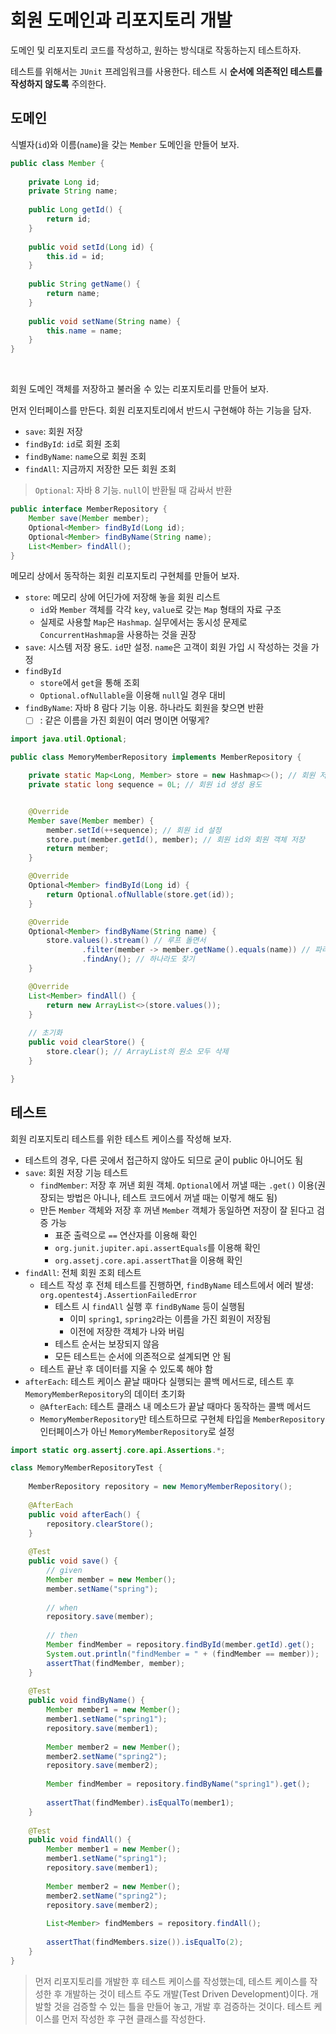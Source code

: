 # 회원 도메인과 리포지토리 개발

 도메인 및 리포지토리 코드를 작성하고, 원하는 방식대로 작동하는지 테스트하자. 
 
테스트를 위해서는 `JUnit` 프레임워크를 사용한다. 테스트 시 **순서에 의존적인 테스트를 작성하지 않도록** 주의한다.


## 도메인

 식별자(`id`)와 이름(`name`)을 갖는 `Member` 도메인을 만들어 보자.
```java
public class Member {
    
    private Long id;
    private String name;
    
    public Long getId() {
        return id;
    }
    
    public void setId(Long id) {
        this.id = id;
    }
    
    public String getName() {
        return name;
    }
    
    public void setName(String name) {
        this.name = name;
    }
}
```
<br>

 회원 도메인 객체를 저장하고 불러올 수 있는 리포지토리를 만들어 보자. 

 먼저 인터페이스를 만든다. 회원 리포지토리에서 반드시 구현해야 하는 기능을 담자.
* `save`: 회원 저장
* `findById`: `id`로 회원 조회
* `findByName`: `name`으로 회원 조회
* `findAll`: 지금까지 저장한 모든 회원 조회
> `Optional`: 자바 8 기능. `null`이 반환될 때 감싸서 반환

```java
public interface MemberRepository {
    Member save(Member member);
    Optional<Member> findById(Long id);
    Optional<Member> findByName(String name);
    List<Member> findAll();
}
```

 메모리 상에서 동작하는 회원 리포지토리 구현체를 만들어 보자.
* `store`: 메모리 상에 어딘가에 저장해 놓을 회원 리스트
  * `id`와 `Member` 객체를 각각 `key`, `value`로 갖는 `Map` 형태의 자료 구조
  * 실제로 사용할 `Map`은 `Hashmap`. 실무에서는 동시성 문제로 `ConcurrentHashmap`을 사용하는 것을 권장
* `save`: 시스템 저장 용도. `id`만 설정. `name`은 고객이 회원 가입 시 작성하는 것을 가정
* `findById`
  * `store`에서 `get`을 통해 조회
  * `Optional.ofNullable`을 이용해 `null`일 경우 대비
* `findByName`: 자바 8 람다 기능 이용. 하나라도 회원을 찾으면 반환
  - [ ] : 같은 이름을 가진 회원이 여러 명이면 어떻게?

```java
import java.util.Optional;

public class MemoryMemberRepository implements MemberRepository {

    private static Map<Long, Member> store = new Hashmap<>(); // 회원 저장소
    private static long sequence = 0L; // 회원 id 생성 용도


    @Override
    Member save(Member member) {
        member.setId(++sequence); // 회원 id 설정
        store.put(member.getId(), member); // 회원 id와 회원 객체 저장
        return member;
    }

    @Override
    Optional<Member> findById(Long id) {
        return Optional.ofNullable(store.get(id));
    }

    @Override
    Optional<Member> findByName(String name) {
        store.values().stream() // 루프 돌면서
                .filter(member -> member.getName().equals(name)) // 파라미터로 넘어 온 이름과 같은 회원 조회
                .findAny(); // 하나라도 찾기
    }

    @Override
    List<Member> findAll() {
        return new ArrayList<>(store.values());
    }
    
    // 초기화                      
    public void clearStore() {                   
        store.clear(); // ArrayList의 원소 모두 삭제    
    }                                          

}
```

## 테스트

 회원 리포지토리 테스트를 위한 테스트 케이스를 작성해 보자.
* 테스트의 경우, 다른 곳에서 접근하지 않아도 되므로 굳이 public 아니어도 됨
* `save`: 회원 저장 기능 테스트
  * `findMember`: 저장 후 꺼낸 회원 객체. `Optional`에서 꺼낼 때는 `.get()` 이용(권장되는 방법은 아니나, 테스트 코드에서 꺼낼 때는 이렇게 해도 됨)
  * 만든 `Member` 객체와 저장 후 꺼낸 `Member` 객체가 동일하면 저장이 잘 된다고 검증 가능
    * 표준 출력으로 `==` 연산자를 이용해 확인
    * `org.junit.jupiter.api.assertEquals`를 이용해 확인
    * `org.assetj.core.api.assertThat`을 이용해 확인
* `findAll`: 전체 회원 조회 테스트
  * 테스트 작성 후 전체 테스트를 진행하면, `findByName` 테스트에서 에러 발생: `org.opentest4j.AssertionFailedError`
    * 테스트 시 `findAll` 실행 후 `findByName` 등이 실행됨
      * 이미 `spring1`, `spring2`라는 이름을 가진 회원이 저장됨
      * 이전에 저장한 객체가 나와 버림
    * 테스트 순서는 보장되지 않음
    * 모든 테스트는 순서에 의존적으로 설계되면 안 됨
  * 테스트 끝난 후 데이터를 지울 수 있도록 해야 함
* `afterEach`: 테스트 케이스 끝날 때마다 실행되는 콜백 메서드로, 테스트 후 `MemoryMemberRepository`의 데이터 초기화
  * `@AfterEach`: 테스트 클래스 내 메소드가 끝날 때마다 동작하는 콜백 메서드
  * `MemoryMemberRepository`만 테스트하므로 구현체 타입을 `MemberRepository` 인터페이스가 아닌 `MemoryMemberRepository`로 설정

```java
import static org.assertj.core.api.Assertions.*;

class MemoryMemberRepositoryTest {
    
    MemberRepository repository = new MemoryMemberRepository();
    
    @AfterEach
    public void afterEach() {
        repository.clearStore();
    }
    
    @Test
    public void save() {
        // given
        Member member = new Member();
        member.setName("spring");
        
        // when
        repository.save(member); 
        
        // then
        Member findMember = repository.findById(member.getId).get();
        System.out.println("findMember = " + (findMember == member));
        assertThat(findMember, member);
    }
    
    @Test
    public void findByName() {
        Member member1 = new Member();
        member1.setName("spring1");
        repository.save(member1);
        
        Member member2 = new Member();
        member2.setName("spring2");
        repository.save(member2);
        
        Member findMember = repository.findByName("spring1").get();
        
        assertThat(findMember).isEqualTo(member1);
    }
    
    @Test
    public void findAll() {
        Member member1 = new Member();
        member1.setName("spring1");
        repository.save(member1);
        
        Member member2 = new Member();
        member2.setName("spring2");
        repository.save(member2);
        
        List<Member> findMembers = repository.findAll();
        
        assertThat(findMembers.size()).isEqualTo(2);
    }
}
```

> 먼저 리포지토리를 개발한 후 테스트 케이스를 작성했는데, 테스트 케이스를 작성한 후 개발하는 것이 테스트 주도 개발(Test Driven Development)이다. 개발할 것을 검증할 수 있는 틀을 만들어 놓고, 개발 후 검증하는 것이다. 테스트 케이스를 먼저 작성한 후 구현 클래스를 작성한다.





